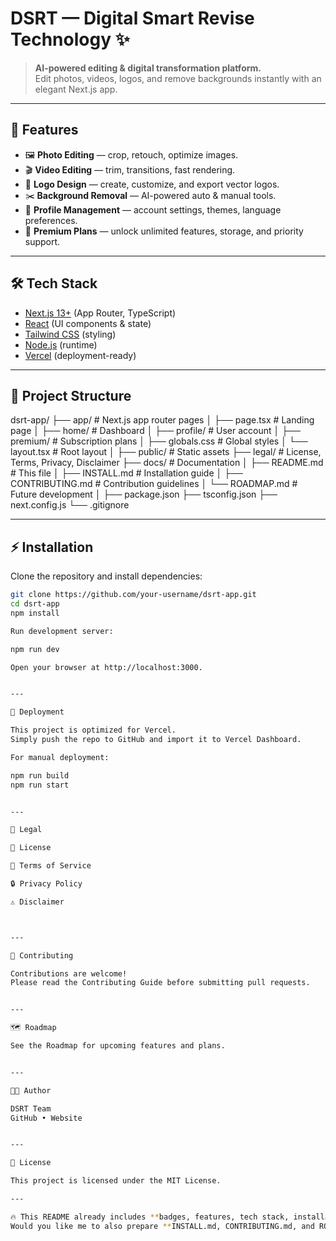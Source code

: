 # DSRT — Digital Smart Revise Technology ✨

> **AI-powered editing & digital transformation platform.**  
> Edit photos, videos, logos, and remove backgrounds instantly with an elegant Next.js app.

---

## 📌 Features

- 🖼️ **Photo Editing** — crop, retouch, optimize images.
- 🎬 **Video Editing** — trim, transitions, fast rendering.
- 🎨 **Logo Design** — create, customize, and export vector logos.
- ✂️ **Background Removal** — AI-powered auto & manual tools.
- 👤 **Profile Management** — account settings, themes, language preferences.
- 🚀 **Premium Plans** — unlock unlimited features, storage, and priority support.

---

## 🛠️ Tech Stack

- [Next.js 13+](https://nextjs.org/) (App Router, TypeScript)
- [React](https://react.dev/) (UI components & state)
- [Tailwind CSS](https://tailwindcss.com/) (styling)
- [Node.js](https://nodejs.org/) (runtime)
- [Vercel](https://vercel.com/) (deployment-ready)

---

## 📂 Project Structure

dsrt-app/ ├── app/                # Next.js app router pages │   ├── page.tsx        # Landing page │   ├── home/           # Dashboard │   ├── profile/        # User account │   ├── premium/        # Subscription plans │   ├── globals.css     # Global styles │   └── layout.tsx      # Root layout │ ├── public/             # Static assets ├── legal/              # License, Terms, Privacy, Disclaimer ├── docs/               # Documentation │   ├── README.md       # This file │   ├── INSTALL.md      # Installation guide │   ├── CONTRIBUTING.md # Contribution guidelines │   └── ROADMAP.md      # Future development │ ├── package.json ├── tsconfig.json ├── next.config.js └── .gitignore

---

## ⚡ Installation

Clone the repository and install dependencies:

```bash
git clone https://github.com/your-username/dsrt-app.git
cd dsrt-app
npm install

Run development server:

npm run dev

Open your browser at http://localhost:3000.


---

🚀 Deployment

This project is optimized for Vercel.
Simply push the repo to GitHub and import it to Vercel Dashboard.

For manual deployment:

npm run build
npm run start


---

📜 Legal

📖 License

📑 Terms of Service

🔒 Privacy Policy

⚠️ Disclaimer



---

🤝 Contributing

Contributions are welcome!
Please read the Contributing Guide before submitting pull requests.


---

🗺️ Roadmap

See the Roadmap for upcoming features and plans.


---

👨‍💻 Author

DSRT Team
GitHub • Website


---

📄 License

This project is licensed under the MIT License.

---

🔥 This README already includes **badges, features, tech stack, installation, deployment, legal, and roadmap**.  
Would you like me to also prepare **INSTALL.md, CONTRIBUTING.md, and ROADMAP.md** templates in the same professional style, so the entire `docs/` folder is production-ready?

